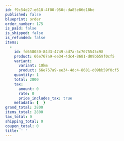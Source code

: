```yaml
---
id: f9c54e27-e618-4f00-950c-da85e86e18be
published: false
blueprint: order
order_number: 175
is_paid: false
is_shipped: false
is_refunded: false
items:
  -
    id: fd658030-84d3-4749-ad7a-5c7075545c98
    product: 66e767a9-ee34-4dc4-8681-d09bb59f0cf5
    variant:
      variant: 10km
      product: 66e767a9-ee34-4dc4-8681-d09bb59f0cf5
    quantity: 1
    total: 2800
    tax:
      amount: 0
      rate: 0
      price_includes_tax: true
    metadata: {  }
grand_total: 2800
items_total: 2800
tax_total: 0
shipping_total: 0
coupon_total: 0
title: ' '
---
```

